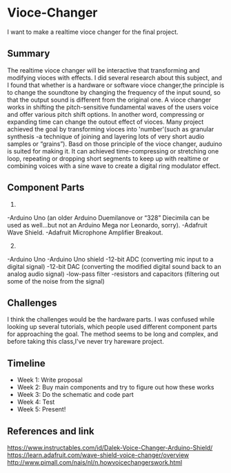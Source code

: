 # Vioce-Changer
 I want to make a realtime vioce changer for the final project.

## Summary
The realtime vioce changer will be interactive that transforming and modifying vioces with effects. I did several research about this subject, and I found that whether is a hardware or software vioce changer,the principle is to change the soundtone by changing the frequency of the input sound, so that the output sound is different from the original one. A vioce changer works in shifting the pitch-sensitive fundamental waves of the users voice and offer various pitch shift options. In another word, compressing or expanding time can change the outout effect of vioces. Many project achieved the goal by transforming vioces into 'number'(such as granular synthesis -a technique of joining and layering lots of very short audio samples or “grains”). Basd on those principle of the vioce changer, auduino is suited for making it. It can achieved time-compressing or stretching one loop, repeating or dropping short segments to keep up with realtime or combining voices with a sine wave to create a digital ring modulator effect.

## Component Parts
1. 
-Arduino Uno (an older Arduino Duemilanove or “328” Diecimila can be used as well…but not an Arduino Mega nor Leonardo, sorry).
-Adafruit Wave Shield.
-Adafruit Microphone Amplifier Breakout.

2.
-Arduino Uno
-Arduino Uno shield
-12-bit ADC (converting mic input to a digital signal)
-12-bit DAC (converting the modified digital sound back to an analog audio signal)
-low-pass filter -resistors and capacitors (filtering out some of the noise from the signal)

## Challenges
I think the challenges would be the hardware parts. I was confused while looking up several tutorials, which people used different component parts for approaching the goal. The method seems to be long and complex, and before taking this class,I've never try hareware project. 

## Timeline
- Week 1: Write proposal
- Week 2: Buy main components and try to figure out how these works
- Week 3: Do the schematic and code part
- Week 4: Test
- Week 5: Present!

## References and link
https://www.instructables.com/id/Dalek-Voice-Changer-Arduino-Shield/
https://learn.adafruit.com/wave-shield-voice-changer/overview
http://www.pimall.com/nais/nl/n.howvoicechangerswork.html
